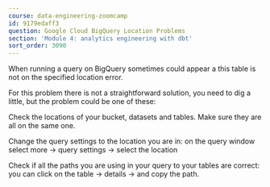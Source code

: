 ```yaml
---
course: data-engineering-zoomcamp
id: 9179edaff3
question: Google Cloud BigQuery Location Problems
section: 'Module 4: analytics engineering with dbt'
sort_order: 3090
---
```


When running a query on BigQuery sometimes could appear a this table is not on the specified location error.

For this problem there is not a straightforward solution, you need to dig a little, but the problem could be one of these:

Check the locations of your bucket, datasets and tables. Make sure they are all on the same one.

Change the query settings to the location you are in: on the query window select more -> query settings -> select the location

Check if all the paths you are using in your query to your tables are correct: you can click on the table -> details -> and copy the path.

